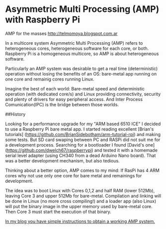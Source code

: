 # Asymmetric Multi Processing (AMP) with Raspberry Pi

AMP for the masses
http://telmomoya.blogspot.com.ar

In a multicore system Asymmetric Multi Processing (AMP) refers to heterogeneous cores, heterogeneous software for each core, or both. Raspberry Pi is a homogeneous multicore, so AMP is about heterogeneous software.

Particularly an AMP system was desirable to get a real time (deterministic) operation without losing the benefits of an OS:  bare-metal app running on one core and remainig cores running Linux.

Imagine the best of each world: Bare-metal speed and deterministic operation (with dedicated core/s) and Linux providing connectivity, security and plenty of drivers for easy peripheral access. And Inter Process Comunication(IPC) is the bridge between those worlds.


##History

Looking for a performance upgrade for my "ARM based 6510 ICE" I decided to use a Raspberry Pi bare metal app. I started reading excellent [Brian's tutorials] (https://github.com/BrianSidebotham/arm-tutorial-rpi) and making some tests. But SD card swaping between PC and RASPi did not suit me for a development process. Searching for a bootloader I found [David's one] (https://github.com/dwelch67/raspberrypi) and tested it with a homemade serial level adapter (using CH340 from a dead Arduino Nano board). That was a better development mechanism, but also tedious.

Thinking about a better option, AMP comes to my mind: If RasPi has 4 ARM cores why not use only one core for bare metal and remainings for development.

The idea was to boot Linux with Cores 0,1,2  and half RAM (lower 512Mb), leaving Core 3 and upper 512Mb for bare-metal. Compilation and linking will be done in Linux (no more cross compiling!) and a loader app (also Linux) will put the binary image in the upper memory used by bare-metal core. Then Core 3 must start the execution of that binary.

[In my blog you have simple instructions to obtain a working AMP system.](http://telmomoya.blogspot.com.ar)


